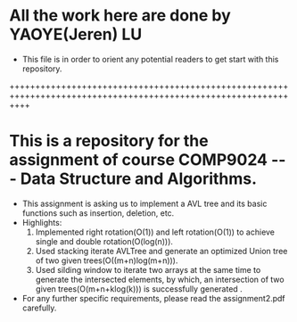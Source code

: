# All the work here are done by YAOYE(Jeren) LU
- This file is in order to orient any potential readers to get start with this repository.

++++++++++++++++++++++++++++++++++++++++++++++++++++++++++++++++++++++++++++++++++++++++++++++++++++++++++++++++
# This is a repository for the assignment of course COMP9024 --- Data Structure and Algorithms.
- This assignment is asking us to implement a AVL tree and its basic functions such as insertion, deletion, etc.
- Highlights:
    1. Implemented right rotation(O(1)) and left rotation(O(1)) to achieve single and double rotation(O(log(n))).
    2. Used stacking iterate AVLTree and generate an optimized Union tree of two given trees(O((m+n)log(m+n))).
    3. Used silding window to iterate two arrays at the same time to generate the intersected elements, by which, an intersection of two given trees(O(m+n+klog(k))) is successfully generated .
- For any further specific requirements, please read the assignment2.pdf carefully.